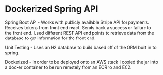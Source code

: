 # Dockerized Spring API
Spring Boot API - 
Works with publicly available Stripe API for payments.  Receives tokens from front end react. Sends back a success or failure to the front end.
Used different REST API end points to retrieve data from the database to get information for the front end.

Unit Testing - 
Uses an H2 database to build based off of the ORM built in to spring. 

Dockerized - 
In order to be deployed onto an AWS stack I copied the jar into a docker container to be run remotely from an ECR to and EC2.

